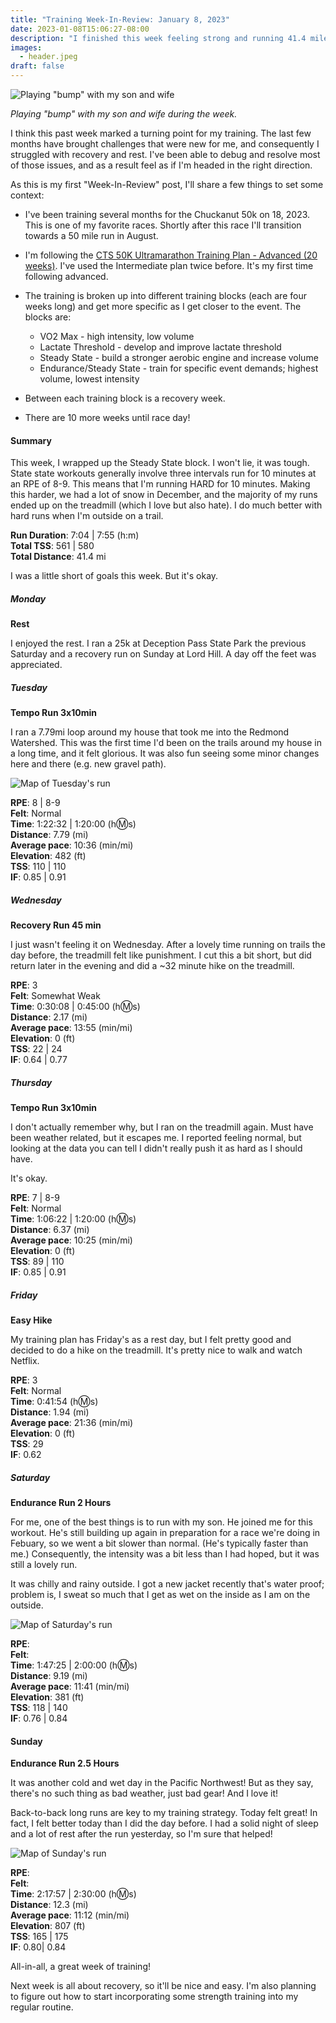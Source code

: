 ```yaml
---
title: "Training Week-In-Review: January 8, 2023"
date: 2023-01-08T15:06:27-08:00
description: "I finished this week feeling strong and running 41.4 miles. I also finished my Steady State block, and after a week of recovery will start my Steady State block. Only 10 weeks to go until race day!"
images:
  - header.jpeg
draft: false
---
```


![Playing "bump" with my son and wife](header.jpeg)

_<figcaption>Playing "bump" with my son and wife during the week.</figcaption>_

I think this past week marked a turning point for my training. The last few months have brought challenges that were new for me, and consequently I struggled with recovery and rest. I've been able to debug and resolve most of those issues, and as a result feel as if I'm headed in the right direction.

As this is my first "Week-In-Review" post, I'll share a few things to set some context:

- I've been training several months for the Chuckanut 50k on 18, 2023. This is one of my favorite races. Shortly after this race I'll transition towards a 50 mile run in August.
- I'm following the [CTS 50K Ultramarathon Training Plan - Advanced (20 weeks)](https://trainright.com/membership/training-plans/running/). I've used the Intermediate plan twice before. It's my first time following advanced.
- The training is broken up into different training blocks (each are four weeks long) and get more specific as I get closer to the event. The blocks are:

  - VO2 Max - high intensity, low volume
  - Lactate Threshold - develop and improve lactate threshold
  - Steady State - build a stronger aerobic engine and increase volume
  - Endurance/Steady State - train for specific event demands; highest volume, lowest intensity

- Between each training block is a recovery week.
- There are 10 more weeks until race day!

#### Summary

This week, I wrapped up the Steady State block. I won't lie, it was tough. State state workouts generally involve three intervals run for 10 minutes at an RPE of 8-9. This means that I'm running HARD for 10 minutes. Making this harder, we had a lot of snow in December, and the majority of my runs ended up on the treadmill (which I love but also hate). I do much better with hard runs when I'm outside on a trail.

**Run Duration**: 7:04 | 7:55 (h:m)<br/>
**Total TSS**: 561 | 580<br/>
**Total Distance**: 41.4 mi

I was a little short of goals this week. But it's okay.

##### Monday

**Rest**

I enjoyed the rest. I ran a 25k at Deception Pass State Park the previous Saturday and a recovery run on Sunday at Lord Hill. A day off the feet was appreciated.

##### Tuesday

**Tempo Run 3x10min**

I ran a 7.79mi loop around my house that took me into the Redmond Watershed. This was the first time I'd been on the trails around my house in a long time, and it felt glorious. It was also fun seeing some minor changes here and there (e.g. new gravel path).

![Map of Tuesday's run](tuesday-run-map.png)

**RPE**: 8 | 8-9<br/>
**Felt**: Normal<br/>
**Time**: 1:22:32 | 1:20:00 (h:m:s)<br/>
**Distance**: 7.79 (mi)<br/>
**Average pace**: 10:36 (min/mi)<br/>
**Elevation**: 482 (ft)<br/>
**TSS**: 110 | 110<br/>
**IF**: 0.85 | 0.91<br/>

##### Wednesday

**Recovery Run 45 min**

I just wasn't feeling it on Wednesday. After a lovely time running on trails the day before, the treadmill felt like punishment. I cut this a bit short, but did return later in the evening and did a ~32 minute hike on the treadmill.

**RPE**: 3<br/>
**Felt**: Somewhat Weak<br/>
**Time**: 0:30:08 | 0:45:00 (h:m:s)<br/>
**Distance**: 2.17 (mi)<br/>
**Average pace**: 13:55 (min/mi)<br/>
**Elevation**: 0 (ft)<br/>
**TSS**: 22 | 24<br/>
**IF**: 0.64 | 0.77<br/>

##### Thursday

**Tempo Run 3x10min**

I don't actually remember why, but I ran on the treadmill again. Must have been weather related, but it escapes me. I reported feeling normal, but looking at the data you can tell I didn't really push it as hard as I should have.

It's okay.

**RPE**: 7 | 8-9<br/>
**Felt**: Normal<br/>
**Time**: 1:06:22 | 1:20:00 (h:m:s)<br/>
**Distance**: 6.37 (mi)<br/>
**Average pace**: 10:25 (min/mi)<br/>
**Elevation**: 0 (ft)<br/>
**TSS**: 89 | 110<br/>
**IF**: 0.85 | 0.91<br/>

##### Friday

**Easy Hike**

My training plan has Friday's as a rest day, but I felt pretty good and decided to do a hike on the treadmill. It's pretty nice to walk and watch Netflix.

**RPE**: 3<br/>
**Felt**: Normal<br/>
**Time**: 0:41:54 (h:m:s)<br/>
**Distance**: 1.94 (mi)<br/>
**Average pace**: 21:36 (min/mi)<br/>
**Elevation**: 0 (ft)<br/>
**TSS**: 29<br/>
**IF**: 0.62<br/>

##### Saturday

**Endurance Run 2 Hours**

For me, one of the best things is to run with my son. He joined me for this workout. He's still building up again in preparation for a race we're doing in Febuary, so we went a bit slower than normal. (He's typically faster than me.) Consequently, the intensity was a bit less than I had hoped, but it was still a lovely run.

It was chilly and rainy outside. I got a new jacket recently that's water proof; problem is, I sweat so much that I get as wet on the inside as I am on the outside.

![Map of Saturday's run](saturday-run-map.png)

**RPE**: <br/>
**Felt**: <br/>
**Time**: 1:47:25 | 2:00:00 (h:m:s)<br/>
**Distance**: 9.19 (mi)<br/>
**Average pace**: 11:41 (min/mi)<br/>
**Elevation**: 381 (ft)<br/>
**TSS**: 118 | 140<br/>
**IF**: 0.76 | 0.84<br/>

#### Sunday

**Endurance Run 2.5 Hours**

It was another cold and wet day in the Pacific Northwest! But as they say, there's no such thing as bad weather, just bad gear! And I love it!

Back-to-back long runs are key to my training strategy. Today felt great! In fact, I felt better today than I did the day before. I had a solid night of sleep and a lot of rest after the run yesterday, so I'm sure that helped!

![Map of Sunday's run](sunday-run-map.png)

**RPE**: <br/>
**Felt**: <br/>
**Time**: 2:17:57 | 2:30:00 (h:m:s)<br/>
**Distance**: 12.3 (mi)<br/>
**Average pace**: 11:12 (min/mi)<br/>
**Elevation**: 807 (ft)<br/>
**TSS**: 165 | 175<br/>
**IF**: 0.80| 0.84<br/>

All-in-all, a great week of training!

Next week is all about recovery, so it'll be nice and easy. I'm also planning to figure out how to start incorporating some strength training into my regular routine.

